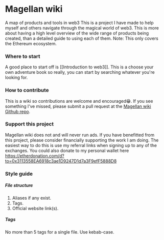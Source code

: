 # Magellan wiki
 A map of products and tools in web3
 This is a project I have made to help myself and others navigate through the magical world of web3. This is more about having a high level overview of the wide range of products being created, than a detailed guide to using each of them.
 Note: This only covers the Ethereum ecosystem.

 ### Where to start
 A good place to start off is [[Introduction to web3]]. This is a choose your own adventure book so really, you can start by searching whatever you're looking for.

### How to contribute
This is a wiki so contributions are welcome and encouraged😁. If you see something I've missed, please submit a pull request at the [Magellan wiki Github repo](https://github.com/rayzhudev/magellan-wiki).

### Support this project
Magellan wiki does not and will never run ads. If you have benefitted from this project, please consider financially supporting the work I am doing. 
The easiest way to do this is use my referral links when signing up to any of the exchanges. 
You could also donate to my personal wallet here https://etherdonation.com/d?to=0x3113558EA6918c3ae1D9247D1d7a3F9efF5888D8

### Style guide
##### File structure
1. Aliases if any exist.
2. Tags.
3. Official website link(s).
##### Tags
No more than 5 tags for a single file. Use kebab-case.